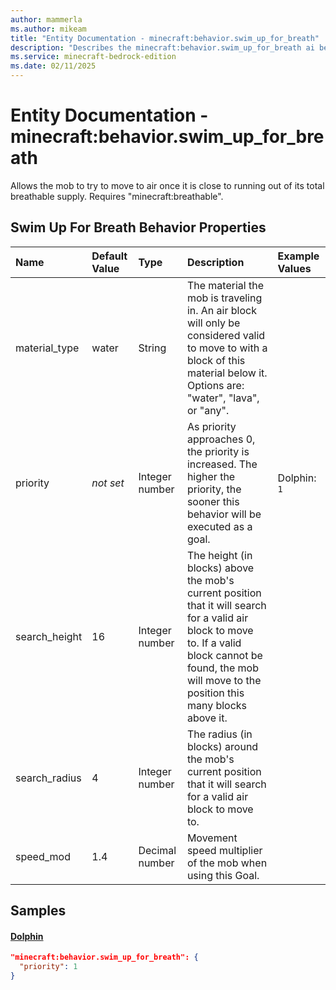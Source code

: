 ```yaml
---
author: mammerla
ms.author: mikeam
title: "Entity Documentation - minecraft:behavior.swim_up_for_breath"
description: "Describes the minecraft:behavior.swim_up_for_breath ai behavior component"
ms.service: minecraft-bedrock-edition
ms.date: 02/11/2025 
---
```


# Entity Documentation - minecraft:behavior.swim_up_for_breath

Allows the mob to try to move to air once it is close to running out of its total breathable supply. Requires "minecraft:breathable".


## Swim Up For Breath Behavior Properties

|Name       |Default Value |Type |Description |Example Values |
|:----------|:-------------|:----|:-----------|:------------- |
| material_type | water | String | The material the mob is traveling in. An air block will only be considered valid to move to with a block of this material below it. Options are: "water", "lava", or "any". |  | 
| priority | *not set* | Integer number | As priority approaches 0, the priority is increased. The higher the priority, the sooner this behavior will be executed as a goal. | Dolphin: `1` | 
| search_height | 16 | Integer number | The height (in blocks) above the mob's current position that it will search for a valid air block to move to. If a valid block cannot be found, the mob will move to the position this many blocks above it. |  | 
| search_radius | 4 | Integer number | The radius (in blocks) around the mob's current position that it will search for a valid air block to move to. |  | 
| speed_mod | 1.4 | Decimal number | Movement speed multiplier of the mob when using this Goal. |  | 

## Samples

#### [Dolphin](https://github.com/Mojang/bedrock-samples/tree/preview/behavior_pack/entities/dolphin.json)


```json
"minecraft:behavior.swim_up_for_breath": {
  "priority": 1
}
```
